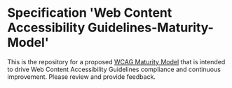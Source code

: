 
# Specification 'Web Content Accessibility Guidelines-Maturity-Model'

This is the repository for a proposed [WCAG Maturity Model](https://w3c.github.io/wcag-maturity-model/) that is intended to drive Web Content Accessibility Guidelines compliance and continuous improvement. Please review and provide feedback.
